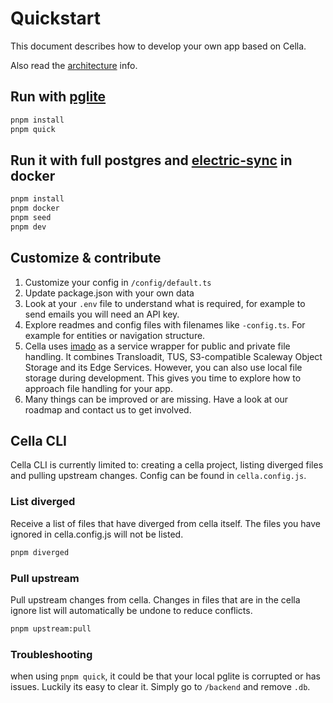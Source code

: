 # Quickstart
This document describes how to develop your own app based on Cella.

Also read the [architecture](./ARCHITECTURE.md) info.


## Run with [pglite](https://pglite.dev/)

```bash
pnpm install
pnpm quick
```

## Run it with full postgres and [electric-sync](https://electric-sql.com/) in docker

```bash
pnpm install
pnpm docker
pnpm seed
pnpm dev
```

## Customize & contribute
1. Customize your config in `/config/default.ts`
2. Update package.json with your own data
3. Look at your `.env` file to understand what is required, for example to send emails you will need an API key.
4. Explore readmes and config files with filenames like `-config.ts`. For example for entities or navigation structure.
5. Cella uses [imado](https://github.com/cellajs/imado) as a service wrapper for public and private file handling. It combines Transloadit, TUS, S3-compatible Scaleway Object Storage and its Edge Services. However, you can also use local file storage during development. This gives you time to explore how to approach file handling for your app.
6. Many things can be improved or are missing. Have a look at our roadmap and contact us to get involved.

## Cella CLI
Cella CLI is currently limited to: creating a cella project, listing diverged files and pulling upstream changes. Config can be found in `cella.config.js`.

### List diverged
Receive a list of files that have diverged from cella itself. The files you have ignored in cella.config.js will not be listed.

```bash
pnpm diverged
```

### Pull upstream
Pull upstream changes from cella. Changes in files that are in the cella ignore list will automatically be undone to reduce conflicts.

```bash
pnpm upstream:pull
```

### Troubleshooting

when using `pnpm quick`, it could be that your local pglite is corrupted or has issues. Luckily its easy to clear it. Simply go to `/backend` and remove `.db`.
